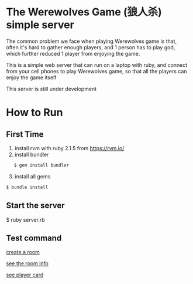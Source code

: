 # The Werewolves Game (狼人杀) simple server

The common problem we face when playing Werewolves game is that, often it's hard to gather enough players, and 1 person has to play god, which further reduced 1 player from enjoying the game.

This is a simple web server that can run on a laptop with ruby, and connect from your cell phones to play Werewolves game, so that all the players can enjoy the game itself

This server is still under development

# How to Run

## First Time
1. install rvm with ruby 2.1.5 from https://rvm.io/
2. install bundler
```bash
   $ gem install bundler
```
3. install all gems
```bash
$ bundle install
```

## Start the server
$ ruby server.rb

## Test command
[create a room](http://localhost:4567/create_room?num_players=11&num_wolves=4&prophet=true&witch=true&cupit=true&idiot=true)

[see the room info](http://localhost:4567/0/room_info)

[see player card](http://localhost:4567/0/user_card/2)